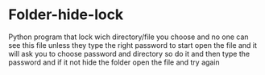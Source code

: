 # Folder-hide-lock
Python program that lock wich directory/file you choose and no one can see this file unless they type the right password
to start open the file and it will ask you to choose password and directory so do it
and then type the password and if it not hide the folder open the file and try again

